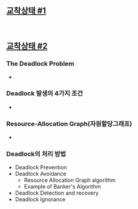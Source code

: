 ## [교착상태 #1](https://core.ewha.ac.kr/publicview/C0101020140411151510275738?vmode=f)

&nbsp;

## [교착상태 #2](https://core.ewha.ac.kr/publicview/C0101020140415131030840772?vmode=f)

### The Deadlock Problem

- 

### Deadlock 발생의 4가지 조건

- 

### Resource-Allocation Graph(자원할당그래프)

- 

### Deadlock의 처리 방법

- Deadlock Prevention
- Deadlock Avoidance
  - Resource Allocation Graph algorithm
  - Example of Banker's Algorithm
- Deadlock Detection and recovery
- Deadlock Ignorance